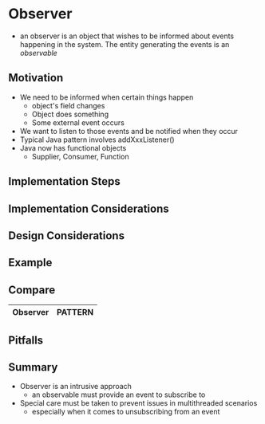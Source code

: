 # Observer
* an observer is an object that wishes to be informed about events happening in the system. The entity generating
the events is an *observable*


## Motivation
* We need to be informed when certain things happen
    * object's field changes
    * Object does something
    * Some external event occurs
* We want to listen to those events and be notified when they occur
* Typical Java pattern involves addXxxListener()
* Java now has functional objects
    * Supplier<T>, Consumer<T>, Function<T>

## Implementation Steps


## Implementation Considerations

    
## Design Considerations


## Example

## Compare
Observer | PATTERN
:---:|:---:   

## Pitfalls


## Summary
* Observer is an intrusive approach
    * an observable must provide an event to subscribe to
* Special care must be taken to prevent issues in multithreaded scenarios
    * especially when it comes to unsubscribing from an event
    